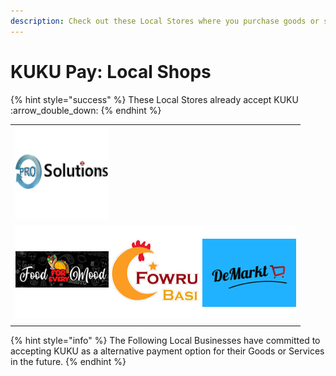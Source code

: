 ```yaml
---
description: Check out these Local Stores where you purchase goods or services with KUKU
---
```


# KUKU Pay: Local Shops

{% hint style="success" %}
These Local Stores already accept KUKU :arrow\_double\_down:
{% endhint %}

|                                                                                                                                                 |
| ----------------------------------------------------------------------------------------------------------------------------------------------- |
| ![](../../../../.gitbook/assets/prosol.png)                                                                                                     |
| ![](<../../../../.gitbook/assets/image (24) (1).png>)![](../../../../.gitbook/assets/fowrubasi.png)![](../../../../.gitbook/assets/demarkt.png) |
|                                                                                                                                                 |

{% hint style="info" %}
The Following Local Businesses have committed to accepting KUKU as a alternative payment option for their Goods or Services in the future.
{% endhint %}
